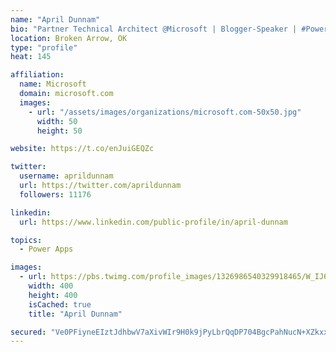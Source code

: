 ```yaml
---
name: "April Dunnam"
bio: "Partner Technical Architect @Microsoft | Blogger-Speaker | #PowerApps, #PowerAutomate, #Office365, #SharePoint | #WIT | #Karaoke Queen"
location: Broken Arrow, OK
type: "profile"
heat: 145

affiliation:
  name: Microsoft
  domain: microsoft.com
  images:
    - url: "/assets/images/organizations/microsoft.com-50x50.jpg"
      width: 50
      height: 50

website: https://t.co/enJuiGEQZc

twitter:
  username: aprildunnam
  url: https://twitter.com/aprildunnam
  followers: 11176

linkedin:
  url: https://www.linkedin.com/public-profile/in/april-dunnam

topics:
  - Power Apps

images:
  - url: https://pbs.twimg.com/profile_images/1326986540329918465/W_IJ6Ih2_400x400.jpg
    width: 400
    height: 400
    isCached: true
    title: "April Dunnam"

secured: "Ve0PFiyneEIztJdhbwV7aXivWIr9H0k9jPyLbrQqDP704BgcPahNucN+XZkxxvpzemWwRDGYTDGbs7pcaQynpMzbUuJwejpmDwRoNV0hvJ8kRY1Z9nzSAoL+aXCLG+eRmAzTvjzfeU5yRg9PeLtOtmrMPNx+z9J3d22mXiQaX+CcVNVEhUe6Vx+kpcWgqJ7OaDIS3v7p7INHMdLFwPr3j1vOVrGdAZVAIatbDJa+zbKB//c5bszJxaSFGKcxMPz/uEDhkooEjmwocLKohOKnAJi62o2ZuGJu9sksbvzoScGuIAoXveEf1ZOElSqRnbCR0RuNkYO8GwvmTtj4j2ebovtZ37Lbi7Hw5qKJKY1uaXutVefOltjxV6bMnUP22zQiaAyWBIpYDuz3xuW/4PDYdZJW503TjfRNWdfTQREE6bo=;F+/aEPe9fLUsHPVt44RHNg=="
---
```


